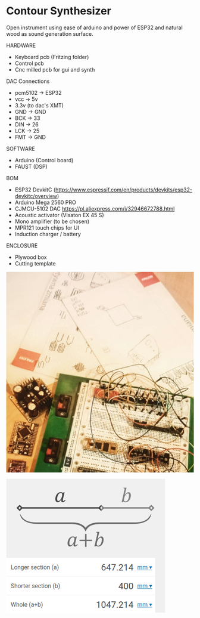 # Contour Synthesizer

Open instrument using ease of arduino and power of ESP32 and natural wood as sound generation surface.

HARDWARE

- Keyboard pcb (Fritzing folder)
- Control pcb
- Cnc milled pcb for gui and synth

DAC Connections
- pcm5102 -> ESP32
- vcc -> 5v
- 3.3v (to dac's XMT)
- GND -> GND
- BCK -> 33
- DIN -> 26
- LCK -> 25
- FMT -> GND
  
SOFTWARE

- Arduino (Control board)
- FAUST (DSP)

BOM

- ESP32 DevkitC (https://www.espressif.com/en/products/devkits/esp32-devkitc/overview)
- Arduino Mega 2560 PRO
- CJMCU-5102 DAC https://pl.aliexpress.com/i/32946672788.html
- Acoustic activator (Visaton EX 45 S)
- Mono amplifier (to be chosen)
- MPR121 touch chips for UI
- Induction charger / battery

ENCLOSURE

- Plywood box
- Cutting template

![alt text](https://github.com/reverbrick/contour/blob/main/contour_the_begining.png?raw=true)

![alt text](https://github.com/reverbrick/contour/blob/main/golden_ratio.png?raw=true)
